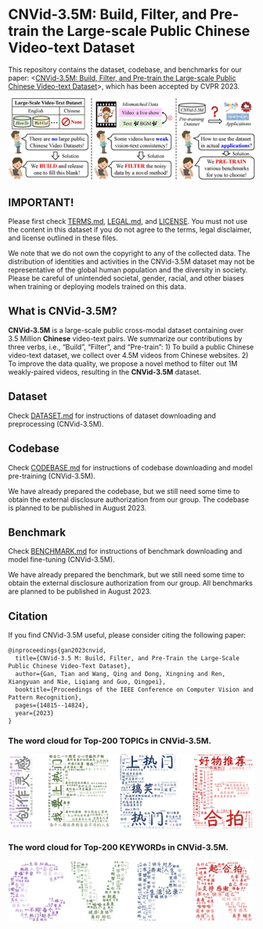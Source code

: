 # CNVid-3.5M: Build, Filter, and Pre-train the Large-scale Public Chinese Video-text Dataset

This repository contains the dataset, codebase, and benchmarks for our paper: <[CNVid-3.5M: Build, Filter, and Pre-train the Large-scale Public Chinese Video-text Dataset](https://openaccess.thecvf.com/content/CVPR2023/papers/Gan_CNVid-3.5M_Build_Filter_and_Pre-Train_the_Large-Scale_Public_Chinese_Video-Text_CVPR_2023_paper.pdf)>, which has been accepted by CVPR 2023.

![alt text](prj/cnvid_vtp/demo_figs/teaser_figure.jpg)

## IMPORTANT!

Please first check [TERMS.md](prj/cnvid_vtp/TERMS.md), [LEGAL.md](LEGAL.md), and [LICENSE](LICENSE). You must not use the content in this dataset if you do not agree to the terms, legal disclaimer, and license outlined in these files.

We note that we do not own the copyright to any of the collected data. The distribution of identities and activities in the CNVid-3.5M dataset may not be representative of the global human population and the diversity in society. Please be careful of unintended societal, gender, racial, and other biases when training or deploying models trained on this data.

## What is CNVid-3.5M?

**CNVid-3.5M** is a large-scale public cross-modal dataset containing over 3.5 Million **Chinese** video-text pairs. We summarize our contributions by three verbs, i.e., “Build”, “Filter”, and “Pre-train”: 1) To build a public Chinese video-text dataset, we collect over 4.5M videos from Chinese websites. 2) To improve the data quality, we propose a novel method to filter out 1M weakly-paired videos, resulting in the **CNVid-3.5M** dataset.

## Dataset

Check [DATASET.md](DATASET.md) for instructions of dataset downloading and preprocessing (CNVid-3.5M).

## Codebase

Check [CODEBASE.md](CODEBASE.md) for instructions of codebase downloading and model pre-training (CNVid-3.5M).

We have already prepared the codebase, but we still need some time to obtain the external disclosure authorization from our group. The codebase is planned to be published in August 2023.

## Benchmark

Check [BENCHMARK.md](BENCHMARK.md) for instructions of benchmark downloading and model fine-tuning (CNVid-3.5M).

We have already prepared the benchmark, but we still need some time to obtain the external disclosure authorization from our group. All benchmarks are planned to be published in August 2023.

## Citation

If you find CNVid-3.5M useful, please consider citing the following paper:

```
@inproceedings{gan2023cnvid,
  title={CNVid-3.5 M: Build, Filter, and Pre-Train the Large-Scale Public Chinese Video-Text Dataset},
  author={Gan, Tian and Wang, Qing and Dong, Xingning and Ren, Xiangyuan and Nie, Liqiang and Guo, Qingpei},
  booktitle={Proceedings of the IEEE Conference on Computer Vision and Pattern Recognition},
  pages={14815--14824},
  year={2023}
}
```
### The word cloud for Top-200 TOPICs in CNVid-3.5M.

![alt text](demo_figs/topic_cloud_t200.jpg)

### The word cloud for Top-200 KEYWORDs in CNVid-3.5M.
![alt text](demo_figs/keyword_cloud_t200.jpg)
